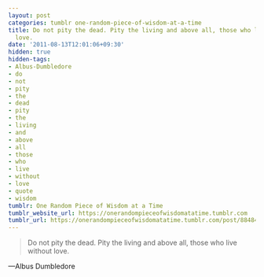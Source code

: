 ```yaml
---
layout: post
categories: tumblr one-random-piece-of-wisdom-at-a-time
title: Do not pity the dead. Pity the living and above all, those who live without
  love.
date: '2011-08-13T12:01:06+09:30'
hidden: true
hidden-tags:
- Albus-Dumbledore
- do
- not
- pity
- the
- dead
- pity
- the
- living
- and
- above
- all
- those
- who
- live
- without
- love
- quote
- wisdom
tumblr: One Random Piece of Wisdom at a Time
tumblr_website_url: https://onerandompieceofwisdomatatime.tumblr.com
tumblr_url: https://onerandompieceofwisdomatatime.tumblr.com/post/8848447660/do-not-pity-the-dead-pity-the-living-and-above
---
```

> Do not pity the dead. Pity the living and above all, those who live without love.

—Albus Dumbledore
